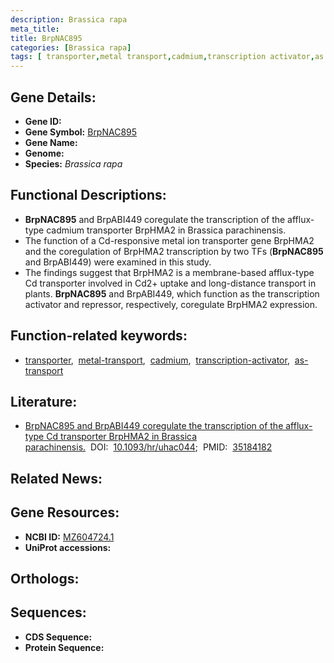 ```yaml
---
description: Brassica rapa
meta_title:
title: BrpNAC895
categories: [Brassica rapa]
tags: [ transporter,metal transport,cadmium,transcription activator,as transport ]
---
```


## Gene Details:
- **Gene ID:** []()
- **Gene Symbol:** <u>BrpNAC895</u>
- **Gene Name:** 
- **Genome:** []()
- **Species:** *Brassica rapa*

## Functional Descriptions:
   - **BrpNAC895** and BrpABI449 coregulate the transcription of the afflux-type cadmium transporter BrpHMA2 in Brassica parachinensis.
   - The function of a Cd-responsive metal ion transporter gene BrpHMA2 and the coregulation of BrpHMA2 transcription by two TFs (**BrpNAC895** and BrpABI449) were examined in this study.
   - The findings suggest that BrpHMA2 is a membrane-based afflux-type Cd transporter involved in Cd2+ uptake and long-distance transport in plants. **BrpNAC895** and BrpABI449, which function as the transcription activator and repressor, respectively, coregulate BrpHMA2 expression.

## Function-related keywords:
   - [transporter](/tags/transporter/),&nbsp;&nbsp;[metal-transport](/tags/metal-transport/),&nbsp;&nbsp;[cadmium](/tags/cadmium/),&nbsp;&nbsp;[transcription-activator](/tags/transcription-activator/),&nbsp;&nbsp;[as-transport](/tags/as-transport/)

## Literature:
   - [BrpNAC895 and BrpABI449 coregulate the transcription of the afflux-type Cd transporter BrpHMA2 in Brassica parachinensis.](https://doi.org/10.1093/hr/uhac044)&nbsp;&nbsp;DOI:&nbsp;&nbsp;[10.1093/hr/uhac044](https://doi.org/10.1093/hr/uhac044);&nbsp;&nbsp;PMID:&nbsp;&nbsp;[35184182](https://pubmed.ncbi.nlm.nih.gov/35184182/)

## Related News:

## Gene Resources:
- **NCBI ID:**  [MZ604724.1](https://www.ncbi.nlm.nih.gov/gene/?term=MZ604724.1)
- **UniProt accessions:**  [](https://www.uniprot.org/uniprotkb//entry)

## Orthologs:

## Sequences:
- **CDS Sequence:**
- **Protein Sequence:**
